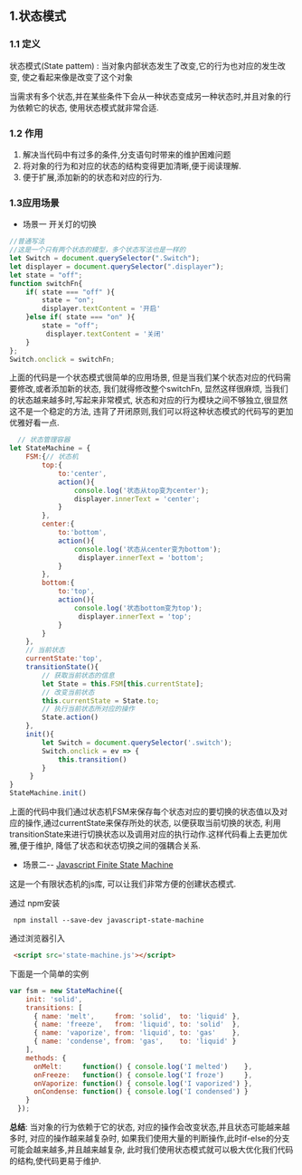 ## 1.状态模式

### 1.1 定义

状态模式(State pattem) : 当对象内部状态发生了改变,它的行为也对应的发生改变, 使之看起来像是改变了这个对象

 当需求有多个状态,并在某些条件下会从一种状态变成另一种状态时,并且对象的行为依赖它的状态, 使用状态模式就非常合适.

### 1.2 作用

1. 解决当代码中有过多的条件,分支语句时带来的维护困难问题
2. 将对象的行为和对应的状态的结构变得更加清晰,便于阅读理解.
3. 便于扩展,添加新的的状态和对应的行为.

### 1.3应用场景

* 场景一  开关灯的切换

```js
//普通写法
//这是一个只有两个状态的模型，多个状态写法也是一样的
let Switch = document.querySelector(".Switch");
let displayer = document.querySelector(".displayer");
let state = "off";
function switchFn{
    if( state === "off" ){
        state = "on";
        displayer.textContent = '开启'
    }else if( state === "on" ){
        state = "off";
         displayer.textContent = '关闭'
    }
};
Switch.onclick = switchFn;
```

上面的代码是一个状态模式很简单的应用场景, 但是当我们某个状态对应的代码需要修改,或者添加新的状态, 我们就得修改整个switchFn, 显然这样很麻烦, 当我们的状态越来越多时,写起来非常模式, 状态和对应的行为模块之间不够独立,很显然这不是一个稳定的方法, 违背了开闭原则,我们可以将这种状态模式的代码写的更加优雅好看一点.

```js
  // 状态管理容器
let StateMachine = {
    FSM:{// 状态机
        top:{
            to:'center',
            action(){
                console.log('状态从top变为center');
                displayer.innerText = 'center';
            }
        },
        center:{
            to:'bottom',
            action(){
                console.log('状态从center变为bottom');
                 displayer.innerText = 'bottom';
            }
        },
        bottom:{
            to:'top',
            action(){
                console.log('状态bottom变为top');
                 displayer.innerText = 'top';
            }
        }
    },
    // 当前状态
    currentState:'top',
    transitionState(){
        // 获取当前状态的信息
        let State = this.FSM[this.currentState];
        // 改变当前状态
        this.currentState = State.to;
        // 执行当前状态所对应的操作
        State.action()
    },
    init(){
    	let Switch = document.querySelector('.switch');
        Switch.onclick = ev => {
            this.transition()
        }
     }
}
StateMachine.init()
```

上面的代码中我们通过状态机FSM来保存每个状态对应的要切换的状态值以及对应的操作,通过currentState来保存所处的状态, 以便获取当前切换的状态, 利用transitionState来进行切换状态以及调用对应的执行动作.这样代码看上去更加优雅,便于维护, 降低了状态和状态切换之间的强耦合关系.

* 场景二-- [Javascript Finite State Machine](https://github.com/jakesgordon/javascript-state-machine)

这是一个有限状态机的js库, 可以让我们非常方便的创建状态模式.

通过 npm安装

```shell
 npm install --save-dev javascript-state-machine
```

通过浏览器引入

```html
 <script src='state-machine.js'></script>
```

下面是一个简单的实例

```js
var fsm = new StateMachine({
    init: 'solid',
    transitions: [
      { name: 'melt',     from: 'solid',  to: 'liquid' },
      { name: 'freeze',   from: 'liquid', to: 'solid'  },
      { name: 'vaporize', from: 'liquid', to: 'gas'    },
      { name: 'condense', from: 'gas',    to: 'liquid' }
    ],
    methods: {
      onMelt:     function() { console.log('I melted')    },
      onFreeze:   function() { console.log('I froze')     },
      onVaporize: function() { console.log('I vaporized') },
      onCondense: function() { console.log('I condensed') }
    }
  });
```

**总结**: 当对象的行为依赖于它的状态, 对应的操作会改变状态,并且状态可能越来越多时, 对应的操作越来越复杂时, 如果我们使用大量的判断操作,此时if-else的分支可能会越来越多,并且越来越复杂, 此时我们使用状态模式就可以极大优化我们代码的结构,使代码更易于维护.

